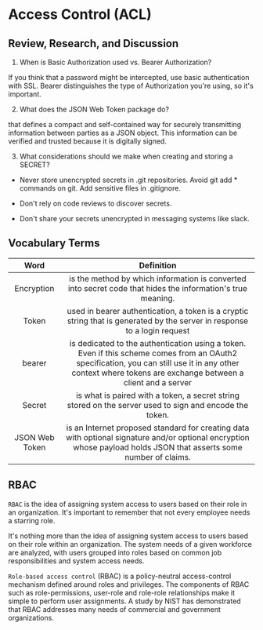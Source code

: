 # Access Control (ACL)

## Review, Research, and Discussion

1. When is Basic Authorization used vs. Bearer Authorization?

If you think that a password might be intercepted, use basic authentication with SSL.
Bearer distinguishes the type of Authorization you're using, so it's important.

2. What does the JSON Web Token package do?

that defines a compact and self-contained way for securely transmitting information between parties as a JSON object. This information can be verified and trusted because it is digitally signed.

3. What considerations should we make when creating and storing a SECRET?

- Never store unencrypted secrets in .git repositories. Avoid git add \* commands on git. Add sensitive files in .gitignore.

- Don't rely on code reviews to discover secrets.

- Don't share your secrets unencrypted in messaging systems like slack.

## Vocabulary Terms

|      Word      |                                                                                                 Definition                                                                                                  |
| :------------: | :---------------------------------------------------------------------------------------------------------------------------------------------------------------------------------------------------------: |
|   Encryption   |                                                 is the method by which information is converted into secret code that hides the information's true meaning.                                                 |
|     Token      |                                          used in bearer authentication, a token is a cryptic string that is generated by the server in response to a login request                                          |
|     bearer     | is dedicated to the authentication using a token. Even if this scheme comes from an OAuth2 specification, you can still use it in any other context where tokens are exchange between a client and a server |
|     Secret     |                                                   is what is paired with a token, a secret string stored on the server used to sign and encode the token.                                                   |
| JSON Web Token |                     is an Internet proposed standard for creating data with optional signature and/or optional encryption whose payload holds JSON that asserts some number of claims.                      |

## RBAC

`RBAC` is the idea of assigning system access to users based on their role in an organization. It's important to remember that not every employee needs a starring role.

It's nothing more than the idea of assigning system access to users based on their role within an organization. The system needs of a given workforce are analyzed, with users grouped into roles based on common job responsibilities and system access needs.

`Role-based access control` (RBAC) is a policy-neutral access-control mechanism defined around roles and privileges. The components of RBAC such as role-permissions, user-role and role-role relationships make it simple to perform user assignments. A study by NIST has demonstrated that RBAC addresses many needs of commercial and government organizations.
